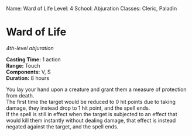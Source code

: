 Name: Ward of Life
Level: 4
School: Abjuration
Classes: Cleric, Paladin

# Ward of Life
_4th-level abjuration_

**Casting Time:** 1 action    
**Range:** Touch    
**Components:** V, S    
**Duration:** 8 hours 

You lay your hand upon a creature and grant them a measure of protection from death.    
The first time the target would be reduced to 0 hit points due to taking damage, they instead drop to 1 hit point, and the spell ends.    
If the spell is still in effect when the target is subjected to an effect that would kill them instantly without dealing damage, that effect is instead negated against the target, and the spell ends.